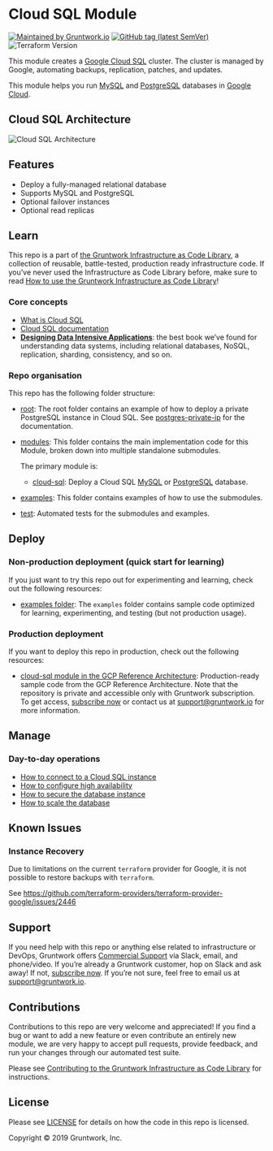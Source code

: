 # Cloud SQL Module

[![Maintained by Gruntwork.io](https://img.shields.io/badge/maintained%20by-gruntwork.io-%235849a6.svg)](https://gruntwork.io/?ref=repo_google_cloudsql)
[![GitHub tag (latest SemVer)](https://img.shields.io/github/tag/tnn-gruntwork-io/terraform-google-sql.svg?label=latest)](http://github.com/tnn-gruntwork-io/terraform-google-sql/releases/latest)
![Terraform Version](https://img.shields.io/badge/tf-%3E%3D1.0.x-blue.svg)


<!-- NOTE: We use absolute linking here instead of relative linking, because the terraform registry does not support
           relative linking correctly.
-->

This module creates a [Google Cloud SQL](https://cloud.google.com/sql/) cluster. 
The cluster is managed by Google, automating backups, replication, patches, and updates. 

This module helps you run [MySQL](https://cloud.google.com/sql/docs/mysql/) and [PostgreSQL](https://cloud.google.com/sql/docs/postgres/) databases in [Google Cloud](https://cloud.google.com/).

## Cloud SQL Architecture

![Cloud SQL Architecture](https://github.com/tnn-gruntwork-io/terraform-google-sql/blob/master/_docs/cloud-sql.png "Cloud SQL Architecture")

## Features

- Deploy a fully-managed relational database
- Supports MySQL and PostgreSQL
- Optional failover instances
- Optional read replicas

## Learn

This repo is a part of [the Gruntwork Infrastructure as Code Library](https://gruntwork.io/infrastructure-as-code-library/), a collection of reusable, battle-tested, production ready infrastructure code. If you’ve never used the Infrastructure as Code Library before, make sure to read [How to use the Gruntwork Infrastructure as Code Library](https://gruntwork.io/guides/foundations/how-to-use-gruntwork-infrastructure-as-code-library/)!

### Core concepts

- [What is Cloud SQL](https://github.com/tnn-gruntwork-io/terraform-google-sql/blob/master/modules/cloud-sql/core-concepts.md#what-is-cloud-sql)
- [Cloud SQL documentation](https://cloud.google.com/sql/docs/)
- **[Designing Data Intensive Applications](https://dataintensive.net/)**: the best book we’ve found for understanding data systems, including relational databases, NoSQL, replication, sharding, consistency, and so on.

### Repo organisation

This repo has the following folder structure:

- [root](https://github.com/tnn-gruntwork-io/terraform-google-sql/tree/master): The root folder contains an example of how
  to deploy a private PostgreSQL instance in Cloud SQL. See [postgres-private-ip](https://github.com/tnn-gruntwork-io/terraform-google-sql/blob/master/examples/postgres-private-ip)
  for the documentation.

- [modules](https://github.com/tnn-gruntwork-io/terraform-google-sql/tree/master/modules): This folder contains the
  main implementation code for this Module, broken down into multiple standalone submodules.

  The primary module is:

  - [cloud-sql](https://github.com/tnn-gruntwork-io/terraform-google-sql/tree/master/modules/cloud-sql): Deploy a Cloud SQL [MySQL](https://cloud.google.com/sql/docs/mysql/) or [PostgreSQL](https://cloud.google.com/sql/docs/postgres/) database.
  
- [examples](https://github.com/tnn-gruntwork-io/terraform-google-sql/tree/master/examples): This folder contains
  examples of how to use the submodules.

- [test](https://github.com/tnn-gruntwork-io/terraform-google-sql/tree/master/test): Automated tests for the submodules
  and examples.

## Deploy

### Non-production deployment (quick start for learning)

If you just want to try this repo out for experimenting and learning, check out the following resources:

- [examples folder](https://github.com/tnn-gruntwork-io/terraform-google-sql/blob/master/examples): The `examples` folder contains sample code optimized for learning, experimenting, and testing (but not production usage).

### Production deployment

If you want to deploy this repo in production, check out the following resources:

- [cloud-sql module in the GCP Reference Architecture](https://github.com/tnn-gruntwork-io/infrastructure-modules-google/tree/master/data-stores/cloud-sql): 
Production-ready sample code from the GCP Reference Architecture. Note that the repository is private and accessible only with 
Gruntwork subscription. To get access, [subscribe now](https://www.gruntwork.io/pricing/) or contact us at [support@gruntwork.io](mailto:support@gruntwork.io) for more information.

## Manage

### Day-to-day operations

- [How to connect to a Cloud SQL instance](https://github.com/tnn-gruntwork-io/terraform-google-sql/tree/master/modules/cloud-sql/core-concepts.md#how-do-you-connect-to-the-database)
- [How to configure high availability](https://github.com/tnn-gruntwork-io/terraform-google-sql/tree/master/modules/cloud-sql/core-concepts.md#how-do-you-configure-high-availability)
- [How to secure the database instance](https://github.com/tnn-gruntwork-io/terraform-google-sql/tree/master/modules/cloud-sql/core-concepts.md#how-do-you-secure-the-database)
- [How to scale the database](https://github.com/tnn-gruntwork-io/terraform-google-sql/tree/master/modules/cloud-sql/core-concepts.md#how-do-you-secure-the-database)

## Known Issues

### Instance Recovery

Due to limitations on the current `terraform` provider for Google, it is not possible to restore backups with `terraform`. 

See https://github.com/terraform-providers/terraform-provider-google/issues/2446

## Support

If you need help with this repo or anything else related to infrastructure or DevOps, Gruntwork offers [Commercial Support](https://gruntwork.io/support/) via Slack, email, and phone/video. If you’re already a Gruntwork customer, hop on Slack and ask away! If not, [subscribe now](https://www.gruntwork.io/pricing/). If you’re not sure, feel free to email us at [support@gruntwork.io](mailto:support@gruntwork.io).

## Contributions

Contributions to this repo are very welcome and appreciated! If you find a bug or want to add a new feature or even contribute an entirely new module, we are very happy to accept pull requests, provide feedback, and run your changes through our automated test suite.

Please see [Contributing to the Gruntwork Infrastructure as Code Library](https://gruntwork.io/guides/foundations/how-to-use-gruntwork-infrastructure-as-code-library/#contributing-to-the-gruntwork-infrastructure-as-code-library) for instructions.

## License

Please see [LICENSE](https://github.com/tnn-gruntwork-io/terraform-google-sql/blob/master/LICENSE.txt) for details on how the code in this repo is licensed.

Copyright &copy; 2019 Gruntwork, Inc.
